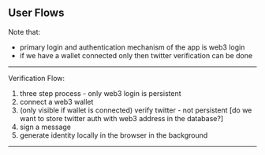 ## User Flows

Note that:

- primary login and authentication mechanism of the app is web3 login
- if we have a wallet connected only then twitter verification can be done

---

Verification Flow:

1. three step process - only web3 login is persistent
2. connect a web3 wallet
3. (only visible if wallet is connected) verify twitter - not persistent [do we want to store twitter auth with web3 address in the database?]
4. sign a message
5. generate identity locally in the browser in the background

---
